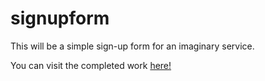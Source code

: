 # signupform

This will be a simple sign-up form for an imaginary service.

You can visit the completed work <a href="https://google.com"> here! </a>
